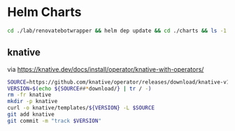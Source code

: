 # Helm Charts

```bash
cd ./lab/renovatebotwrapper && helm dep update && cd ./charts && ls -1 *.tgz | xargs -I{} -P1 tar xvf {} && rm *.tgz
```

## knative

via https://knative.dev/docs/install/operator/knative-with-operators/

```bash
SOURCE=https://github.com/knative/operator/releases/download/knative-v1.11.2/operator.yaml
VERSION=$(echo ${SOURCE##*download/} | tr / -)
rm -fr knative
mkdir -p knative
curl -o knative/templates/${VERSION} -L $SOURCE
git add knative
git commit -m "track $VERSION"
```
